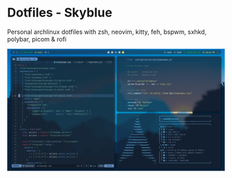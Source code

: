 Dotfiles - Skyblue
===

Personal archlinux dotfiles with zsh, neovim, kitty, feh, bspwm, sxhkd, polybar, picom & rofi

![screenshot](screenshots/screenshot.png)
